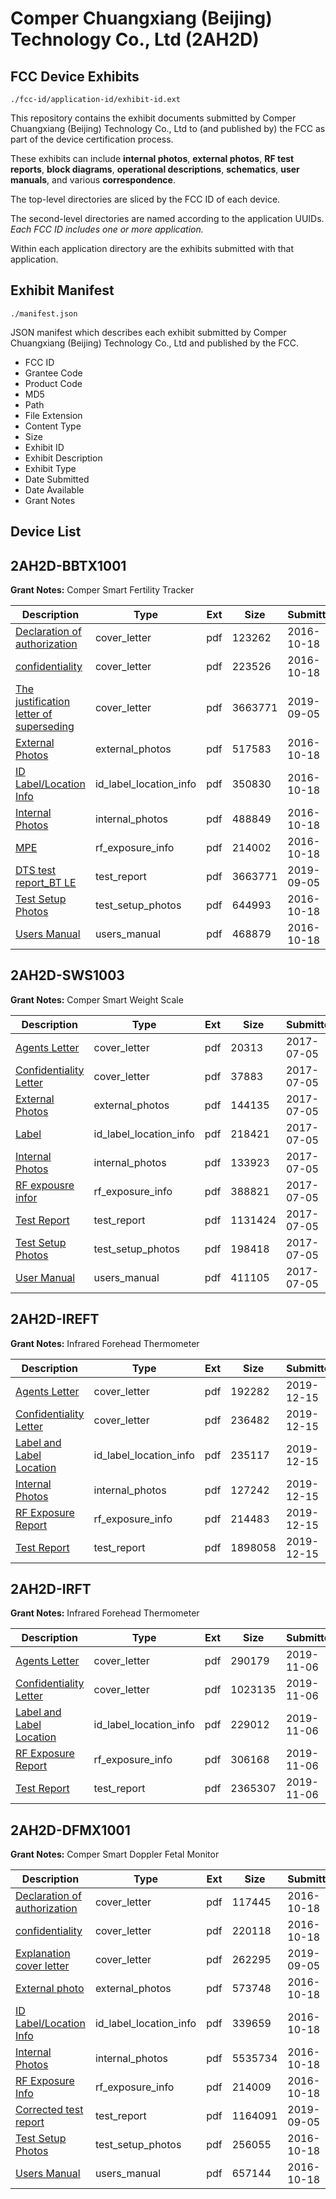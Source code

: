 # Comper Chuangxiang (Beijing) Technology Co., Ltd (2AH2D)
## FCC Device Exhibits

```
./fcc-id/application-id/exhibit-id.ext
```

This repository contains the exhibit documents submitted by Comper Chuangxiang (Beijing) Technology Co., Ltd to (and published by) the FCC as part of the device certification process.

These exhibits can include **internal photos**, **external photos**, **RF test reports**, **block diagrams**, **operational descriptions**, **schematics**, **user manuals**, and various **correspondence**.

The top-level directories are sliced by the FCC ID of each device.

The second-level directories are named according to the application UUIDs. *Each FCC ID includes one or more application.*

Within each application directory are the exhibits submitted with that application. 

## Exhibit Manifest

```
./manifest.json
```

JSON manifest which describes each exhibit submitted by Comper Chuangxiang (Beijing) Technology Co., Ltd and published by the FCC.

- FCC ID
- Grantee Code
- Product Code
- MD5
- Path
- File Extension
- Content Type
- Size
- Exhibit ID
- Exhibit Description
- Exhibit Type
- Date Submitted
- Date Available
- Grant Notes

## Device List
## 2AH2D-BBTX1001
**Grant Notes:** Comper Smart Fertility Tracker

| Description | Type | Ext | Size | Submitted | Available |
| ----------- | ---- | --- | ---- | --------- | --------- |
| [Declaration of authorization](2AH2D-BBTX1001/ef94e904703842b7d70e1f403d09754d/3165840.pdf) | cover_letter | pdf | 123262 | 2016-10-18 | 2016-10-20 |
| [ confidentiality](2AH2D-BBTX1001/ef94e904703842b7d70e1f403d09754d/3165841.pdf) | cover_letter | pdf | 223526 | 2016-10-18 | 2016-10-20 |
| [The justification letter of superseding](2AH2D-BBTX1001/ef94e904703842b7d70e1f403d09754d/4431731.pdf) | cover_letter | pdf | 3663771 | 2019-09-05 | 2016-10-20 |
| [External Photos](2AH2D-BBTX1001/ef94e904703842b7d70e1f403d09754d/3165835.pdf) | external_photos | pdf | 517583 | 2016-10-18 | 2016-10-20 |
| [ID Label/Location Info](2AH2D-BBTX1001/ef94e904703842b7d70e1f403d09754d/3165833.pdf) | id_label_location_info | pdf | 350830 | 2016-10-18 | 2016-10-20 |
| [Internal Photos](2AH2D-BBTX1001/ef94e904703842b7d70e1f403d09754d/3165834.pdf) | internal_photos | pdf | 488849 | 2016-10-18 | 2016-10-20 |
| [MPE](2AH2D-BBTX1001/ef94e904703842b7d70e1f403d09754d/3165839.pdf) | rf_exposure_info | pdf | 214002 | 2016-10-18 | 2016-10-20 |
| [DTS test report_BT LE](2AH2D-BBTX1001/ef94e904703842b7d70e1f403d09754d/4431731.pdf) | test_report | pdf | 3663771 | 2019-09-05 | 2016-10-20 |
| [Test Setup Photos](2AH2D-BBTX1001/ef94e904703842b7d70e1f403d09754d/3165836.pdf) | test_setup_photos | pdf | 644993 | 2016-10-18 | 2016-10-20 |
| [Users Manual](2AH2D-BBTX1001/ef94e904703842b7d70e1f403d09754d/3165837.pdf) | users_manual | pdf | 468879 | 2016-10-18 | 2016-10-20 |
## 2AH2D-SWS1003
**Grant Notes:** Comper Smart Weight Scale

| Description | Type | Ext | Size | Submitted | Available |
| ----------- | ---- | --- | ---- | --------- | --------- |
| [Agents Letter](2AH2D-SWS1003/a8f960f1a76d00a4ec070406ff476081/3450780.pdf) | cover_letter | pdf | 20313 | 2017-07-05 | 2017-07-05 |
| [Confidentiality Letter](2AH2D-SWS1003/a8f960f1a76d00a4ec070406ff476081/3450781.pdf) | cover_letter | pdf | 37883 | 2017-07-05 | 2017-07-05 |
| [External Photos](2AH2D-SWS1003/a8f960f1a76d00a4ec070406ff476081/3450771.pdf) | external_photos | pdf | 144135 | 2017-07-05 | 2017-10-02 |
| [Label](2AH2D-SWS1003/a8f960f1a76d00a4ec070406ff476081/3450770.pdf) | id_label_location_info | pdf | 218421 | 2017-07-05 | 2017-07-05 |
| [Internal Photos](2AH2D-SWS1003/a8f960f1a76d00a4ec070406ff476081/3450779.pdf) | internal_photos | pdf | 133923 | 2017-07-05 | 2017-10-02 |
| [RF expousre infor](2AH2D-SWS1003/a8f960f1a76d00a4ec070406ff476081/3450777.pdf) | rf_exposure_info | pdf | 388821 | 2017-07-05 | 2017-07-05 |
| [Test Report](2AH2D-SWS1003/a8f960f1a76d00a4ec070406ff476081/3450774.pdf) | test_report | pdf | 1131424 | 2017-07-05 | 2017-07-05 |
| [Test Setup Photos](2AH2D-SWS1003/a8f960f1a76d00a4ec070406ff476081/3450775.pdf) | test_setup_photos | pdf | 198418 | 2017-07-05 | 2017-10-02 |
| [User Manual](2AH2D-SWS1003/a8f960f1a76d00a4ec070406ff476081/3450776.pdf) | users_manual | pdf | 411105 | 2017-07-05 | 2017-10-02 |
## 2AH2D-IREFT
**Grant Notes:** Infrared Forehead Thermometer

| Description | Type | Ext | Size | Submitted | Available |
| ----------- | ---- | --- | ---- | --------- | --------- |
| [Agents Letter](2AH2D-IREFT/90480ba41f88b7c4d254c6df841f88b5/4552342.pdf) | cover_letter | pdf | 192282 | 2019-12-15 | 2019-12-18 |
| [Confidentiality Letter](2AH2D-IREFT/90480ba41f88b7c4d254c6df841f88b5/4552343.pdf) | cover_letter | pdf | 236482 | 2019-12-15 | 2019-12-18 |
| [Label and Label Location](2AH2D-IREFT/90480ba41f88b7c4d254c6df841f88b5/4552332.pdf) | id_label_location_info | pdf | 235117 | 2019-12-15 | 2019-12-18 |
| [Internal Photos](2AH2D-IREFT/90480ba41f88b7c4d254c6df841f88b5/4552339.pdf) | internal_photos | pdf | 127242 | 2019-12-15 | 2019-12-18 |
| [RF Exposure Report](2AH2D-IREFT/90480ba41f88b7c4d254c6df841f88b5/4552340.pdf) | rf_exposure_info | pdf | 214483 | 2019-12-15 | 2019-12-18 |
| [Test Report](2AH2D-IREFT/90480ba41f88b7c4d254c6df841f88b5/4552336.pdf) | test_report | pdf | 1898058 | 2019-12-15 | 2019-12-18 |
## 2AH2D-IRFT
**Grant Notes:** Infrared Forehead Thermometer

| Description | Type | Ext | Size | Submitted | Available |
| ----------- | ---- | --- | ---- | --------- | --------- |
| [Agents Letter](2AH2D-IRFT/51748fa13ac583151e820772c3dc77b9/4505846.pdf) | cover_letter | pdf | 290179 | 2019-11-06 | 2019-11-06 |
| [Confidentiality Letter](2AH2D-IRFT/51748fa13ac583151e820772c3dc77b9/4505847.pdf) | cover_letter | pdf | 1023135 | 2019-11-06 | 2019-11-06 |
| [Label and Label Location](2AH2D-IRFT/51748fa13ac583151e820772c3dc77b9/4505843.pdf) | id_label_location_info | pdf | 229012 | 2019-11-06 | 2019-11-06 |
| [RF Exposure Report](2AH2D-IRFT/51748fa13ac583151e820772c3dc77b9/4505845.pdf) | rf_exposure_info | pdf | 306168 | 2019-11-06 | 2019-11-06 |
| [Test Report](2AH2D-IRFT/51748fa13ac583151e820772c3dc77b9/4505844.pdf) | test_report | pdf | 2365307 | 2019-11-06 | 2019-11-06 |
## 2AH2D-DFMX1001
**Grant Notes:** Comper Smart Doppler Fetal Monitor

| Description | Type | Ext | Size | Submitted | Available |
| ----------- | ---- | --- | ---- | --------- | --------- |
| [Declaration of authorization](2AH2D-DFMX1001/9fe2790fcdd3a80464b2a65f716ef77b/3165992.pdf) | cover_letter | pdf | 117445 | 2016-10-18 | 2016-10-20 |
| [confidentiality](2AH2D-DFMX1001/9fe2790fcdd3a80464b2a65f716ef77b/3165993.pdf) | cover_letter | pdf | 220118 | 2016-10-18 | 2016-10-20 |
| [Explanation cover letter](2AH2D-DFMX1001/9fe2790fcdd3a80464b2a65f716ef77b/4432096.pdf) | cover_letter | pdf | 262295 | 2019-09-05 | 2016-10-20 |
| [External photo](2AH2D-DFMX1001/9fe2790fcdd3a80464b2a65f716ef77b/3166003.pdf) | external_photos | pdf | 573748 | 2016-10-18 | 2016-10-20 |
| [ID Label/Location Info](2AH2D-DFMX1001/9fe2790fcdd3a80464b2a65f716ef77b/3166006.pdf) | id_label_location_info | pdf | 339659 | 2016-10-18 | 2016-10-20 |
| [Internal Photos](2AH2D-DFMX1001/9fe2790fcdd3a80464b2a65f716ef77b/3166002.pdf) | internal_photos | pdf | 5535734 | 2016-10-18 | 2016-10-20 |
| [RF Exposure Info](2AH2D-DFMX1001/9fe2790fcdd3a80464b2a65f716ef77b/3166001.pdf) | rf_exposure_info | pdf | 214009 | 2016-10-18 | 2016-10-20 |
| [Corrected test report](2AH2D-DFMX1001/9fe2790fcdd3a80464b2a65f716ef77b/4432097.pdf) | test_report | pdf | 1164091 | 2019-09-05 | 2016-10-20 |
| [Test Setup Photos](2AH2D-DFMX1001/9fe2790fcdd3a80464b2a65f716ef77b/3166004.pdf) | test_setup_photos | pdf | 256055 | 2016-10-18 | 2016-10-20 |
| [Users Manual](2AH2D-DFMX1001/9fe2790fcdd3a80464b2a65f716ef77b/3166005.pdf) | users_manual | pdf | 657144 | 2016-10-18 | 2016-10-20 |
